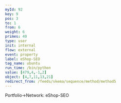 ```yaml
---
myId: 92
key: 9
pos: 3
to: 1
from: 6
weight: 6
primes: 40
type: user
init: internal
flow: external
event: property
label: eShop-SEO
tag_name: ubuntu
run_time: /bin/python
value: [479,4,-1,2]
object: [4,7,11,13,21]
redirect_from: /feeds/skema/sequence/method/method5
---
```

Portfolio->Network: eShop-SEO
